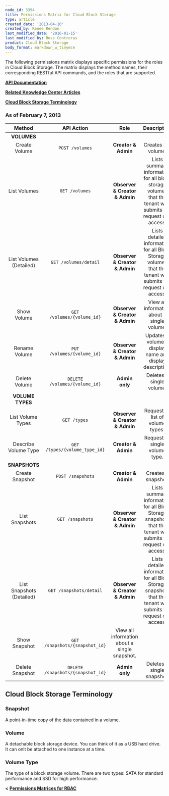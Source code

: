 ```yaml
---
node_id: 3394
title: Permissions Matrix for Cloud Block Storage
type: article
created_date: '2013-04-10'
created_by: Renee Rendon
last_modified_date: '2016-01-15'
last_modified_by: Rose Contreras
product: Cloud Block Storage
body_format: markdown_w_tinymce
---
```


The following permissions matrix displays specific permissions for the roles in Cloud Block Storage. The matrix displays the method names, their corresponding RESTful API commands, and the roles that are supported.

[**API Documentation**](http://docs.rackspace.com/)

[**Related Knowledge Center Articles**](/howto/)

[**Cloud Block Storage Terminology**](#blockstorage)

### As of February 7, 2013

Method | API Action | Role | Description
:---: | :---: | :---: | :---:
**VOLUMES** |
Create Volume | <code>POST /volumes</code> | **Creator & Admin** | Creates the volume.
List Volumes | <code>GET /volumes</code> | **Observer & Creator & Admin** | Lists summary information for all block storage volumes that the tenant who submits the request can access.
List Volumes (Detailed) | <code>GET /volumes/detail</code> | **Observer & Creator & Admin** | Lists detailed information for all Block Storage volumes that the tenant who submits the request can access.
Show Volume | <code>GET /volumes/{volume_id}</code> | **Observer & Creator & Admin** | View all information about a single volume.
Rename Volume | <code>PUT /volumes/{volume_id}</code> | **Observer & Creator & Admin** | Updates a volume's display name and display description.
Delete Volume | <code>DELETE /volumes/{volume_id}</code> | **Admin only** | Deletes a single volume.
**VOLUME TYPES** |
List Volume Types | <code>GET /types</code> | **Observer & Creator & Admin** | Requests a list of volume types.
Describe Volume Type | <code>GET /types/{volume_type_id}</code> | **Creator & Admin** | Requests a single volume type.
**SNAPSHOTS** |
Create Snapshot</td> | <code>POST /snapshots</code> | **Creator & Admin** | Creates a snapshot.
List Snapshots | <code>GET /snapshots</code> | **Observer & Creator & Admin** | Lists summary information for all Block Storage snapshots that the tenant who submits the request can access.
List Snapshots (Detailed) | <code>GET /snapshots/detail</code> | **Observer & Creator & Admin** | Lists detailed information for all Block Storage snapshots that the tenant who submits the request can access.
Show Snapshot | <code>GET /snapshots/{snapshot_id}</code> | View all information about a single snapshot.
Delete Snapshot | <code>DELETE /snapshots/{snapshot_id}</code> | **Admin only** | Deletes a single snapshot.

<a id="blockstorage" name="blockstorage"></a>
## Cloud Block Storage Terminology

### Snapshot

A point-in-time copy of the data contained in a volume.

### Volume

A detachable block storage device. You can think of it as a USB hard drive. It can onlt be attached to one instance at a time.

### Volume Type

The type of a block storage volume. There are two types: SATA for standard performance and SSD for high performance.

**&lt;** [**Permissions Matrices for RBAC**](/howto/permissions-matrix-for-role-based-access-control-rbac)
